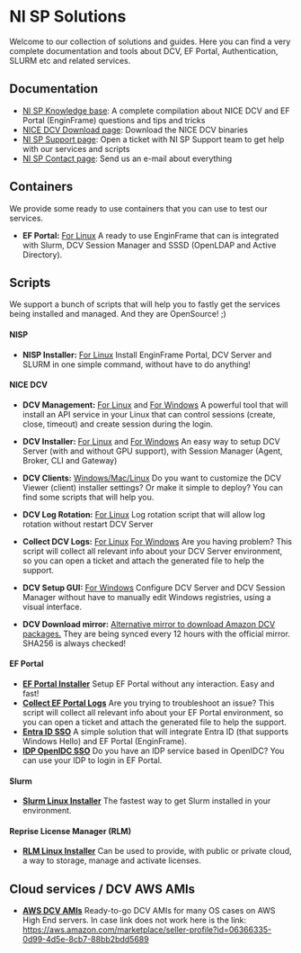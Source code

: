 # NI SP Solutions

Welcome to our collection of solutions and guides. Here you can find a very complete documentation and tools about DCV, EF Portal, Authentication, SLURM etc and related services.

## Documentation

* [NI SP Knowledge base](https://www.ni-sp.com/knowledge-base/): A complete compilation about NICE DCV and EF Portal (EnginFrame) questions and tips and tricks
* [NICE DCV Download page](https://www.ni-sp.com/solutions/nice-dcv-download-page/): Download the NICE DCV binaries
* [NI SP Support page](https://support.ni-sp.com/): Open a ticket with NI SP Support team to get help with our services and scripts
* [NI SP Contact page](https://www.ni-sp.com/contact/): Send us an e-mail about everything

## Containers

We provide some ready to use containers that you can use to test our services.

* __EF Portal:__ [For Linux](https://github.com/NISP-GmbH/EF-DCV-Containers) A ready to use EnginFrame that can is integrated with Slurm, DCV Session Manager and SSSD (OpenLDAP and Active Directory).

## Scripts

We support a bunch of scripts that will help you to fastly get the services being installed and managed. And they are OpenSource! ;)

#### NISP

* __NISP Installer:__ [For Linux](https://github.com/NISP-GmbH/NISP-Installer) Install EnginFrame Portal, DCV Server and SLURM in one simple command, without have to do anything!

#### NICE DCV

* __DCV Management:__ [For Linux](https://github.com/NISP-GmbH/DCV-Management-Linux) and [For Windows](https://github.com/NISP-GmbH/DCV-Management-Windows) A powerful tool that will install an API service in your Linux that can control sessions (create, close, timeout) and create session during the login.

* __DCV Installer:__ [For Linux](https://github.com/NISP-GmbH/DCV-Installer) and [For Windows](https://www.ni-sp.com/knowledge-base/dcv-installation/windows/) An easy way to setup DCV Server (with and without GPU support), with Session Manager (Agent, Broker, CLI and Gateway)

* __DCV Clients:__ [Windows/Mac/Linux](https://github.com/NISP-GmbH/DCV-Clients) Do you want to customize the DCV Viewer (client) installer settings? Or make it simple to deploy? You can find some scripts that will help you.

* __DCV Log Rotation:__ [For Linux](https://github.com/NISP-GmbH/DCV-Log-Rotation) Log rotation script that will allow log rotation without restart DCV Server

* __Collect DCV Logs:__ [For Linux](https://github.com/NISP-GmbH/Collect-DCV-Logs) [For Windows](https://github.com/NISP-GmbH/Collect-Windows-DCV-Logs) Are you having problem? This script will collect all relevant info about your DCV Server environment, so you can open a ticket and attach the generated file to help the support.

* __DCV Setup GUI:__ [For Windows](https://github.com/NISP-GmbH/Windows-DCV-Setup-GUI) Configure DCV Server and DCV Session Manager without have to manually edit Windows registries, using a visual interface.

* __DCV Download mirror:__ [Alternative mirror to download Amazon DCV packages.](https://cdn.ni-sp.com/) They are being synced every 12 hours with the official mirror. SHA256 is always checked!

#### EF Portal

* __[EF Portal Installer](https://github.com/NISP-GmbH/EF-Portal-Installer/tree/main)__ Setup EF Portal without any interaction. Easy and fast!
* __[Collect EF Portal Logs](https://github.com/NISP-GmbH/Collect-EF-Portal-Logs)__ Are you trying to troubleshoot an issue? This script will collect all relevant info about your EF Portal environment, so you can open a ticket and attach the generated file to help the support.
* __[Entra ID SSO](https://github.com/NISP-GmbH/EF-EntraID-SSO)__ A simple solution that will integrate Entra ID (that supports Windows Hello) and EF Portal (EnginFrame).
* __[IDP OpenIDC SSO](https://github.com/NISP-GmbH/EF-IDP-OIDC)__ Do you have an IDP service based in OpenIDC? You can use your IDP to login in EF Portal.

#### Slurm

* __[Slurm Linux Installer](https://github.com/NISP-GmbH/SLURM)__ The fastest way to get Slurm installed in your environment.

#### Reprise License Manager (RLM)

* __[RLM Linux Installer](https://github.com/NISP-GmbH/RLM_for_Linux)__ Can be used to provide, with public or private cloud, a way to storage, manage and activate licenses.

## Cloud services / DCV AWS AMIs

* __[AWS DCV AMIs](https://aws.amazon.com/marketplace/seller-profile?id=06366335-0d99-4d5e-8cb7-88bb2bdd5689)__ Ready-to-go DCV AMIs for many OS cases on AWS High End servers. 
In case link does not work here is the link: https://aws.amazon.com/marketplace/seller-profile?id=06366335-0d99-4d5e-8cb7-88bb2bdd5689
